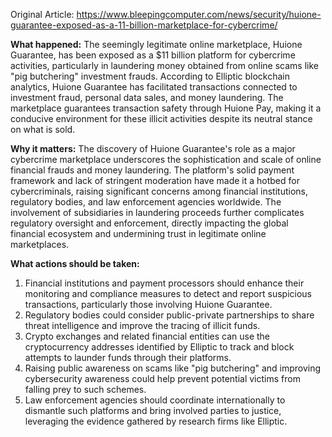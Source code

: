 Original Article: https://www.bleepingcomputer.com/news/security/huione-guarantee-exposed-as-a-11-billion-marketplace-for-cybercrime/

**What happened:**
The seemingly legitimate online marketplace, Huione Guarantee, has been exposed as a $11 billion platform for cybercrime activities, particularly in laundering money obtained from online scams like "pig butchering" investment frauds. According to Elliptic blockchain analytics, Huione Guarantee has facilitated transactions connected to investment fraud, personal data sales, and money laundering. The marketplace guarantees transaction safety through Huione Pay, making it a conducive environment for these illicit activities despite its neutral stance on what is sold.

**Why it matters:**
The discovery of Huione Guarantee's role as a major cybercrime marketplace underscores the sophistication and scale of online financial frauds and money laundering. The platform's solid payment framework and lack of stringent moderation have made it a hotbed for cybercriminals, raising significant concerns among financial institutions, regulatory bodies, and law enforcement agencies worldwide. The involvement of subsidiaries in laundering proceeds further complicates regulatory oversight and enforcement, directly impacting the global financial ecosystem and undermining trust in legitimate online marketplaces.

**What actions should be taken:**
1. Financial institutions and payment processors should enhance their monitoring and compliance measures to detect and report suspicious transactions, particularly those involving Huione Guarantee.
2. Regulatory bodies could consider public-private partnerships to share threat intelligence and improve the tracing of illicit funds.
3. Crypto exchanges and related financial entities can use the cryptocurrency addresses identified by Elliptic to track and block attempts to launder funds through their platforms.
4. Raising public awareness on scams like "pig butchering" and improving cybersecurity awareness could help prevent potential victims from falling prey to such schemes.
5. Law enforcement agencies should coordinate internationally to dismantle such platforms and bring involved parties to justice, leveraging the evidence gathered by research firms like Elliptic.
